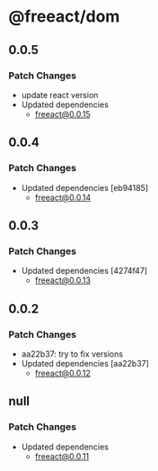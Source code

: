 # @freeact/dom

## 0.0.5

### Patch Changes

- update react version
- Updated dependencies
  - freeact@0.0.15

## 0.0.4

### Patch Changes

- Updated dependencies [eb94185]
  - freeact@0.0.14

## 0.0.3

### Patch Changes

- Updated dependencies [4274f47]
  - freeact@0.0.13

## 0.0.2

### Patch Changes

- aa22b37: try to fix versions
- Updated dependencies [aa22b37]
  - freeact@0.0.12

## null

### Patch Changes

- Updated dependencies
  - freeact@0.0.11
